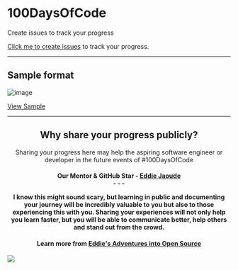 # 100DaysOfCode
Create issues to track your progress

[Click me to create issues](https://github.com/SurPathHub/100DaysOfCode/issues) to track your progress.

---

## Sample format
![image](https://user-images.githubusercontent.com/73097560/127814602-a5f465e6-2135-49ba-8ef9-b9b5ac440914.png)

[View Sample](https://github.com/SurPathHub/100DaysOfCode/issues/1)

---

<h2 align="center"> Why share your progress publicly?</h2>

<p align="center">Sharing your progress here may help the aspiring software engineer or developer in the future events of #100DaysOfCode</p>


<h4 align="center">Our Mentor & GitHub Star - <a href="https://github.com/eddiejaoude">Eddie Jaoude</a><br>- - -</a>

<p align="center">I know this might sound scary, but learning in public and documenting your journey will be incredibly valuable to you but also to those experiencing this with you. Sharing your experiences will not only help you learn faster, but you will be able to communicate better, help others and stand out from the crowd.</p>

<h4 align="center">Learn more from <a href="https://www.eddiejaoude.io/blog-july-2021-open-source-adventures">Eddie's Adventures into Open Source</a></h4>
<a href="https://www.eddiejaoude.io/blog-july-2021-open-source-adventures" target="_blank"><img src="https://github.com/EddieHubCommunity/Branding/raw/main/community/Eddie_banner_GIF.gif" /></a>

